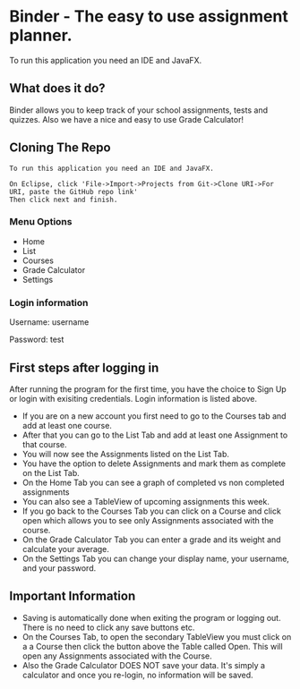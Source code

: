 # Binder - The easy to use assignment planner. 

To run this application you need an IDE and JavaFX.

## What does it do?
Binder allows you to keep track of your school assignments, tests and quizzes. Also we have a nice and easy to use Grade Calculator!


## Cloning The Repo
```
To run this application you need an IDE and JavaFX.

On Eclipse, click 'File->Import->Projects from Git->Clone URI->For URI, paste the GitHub repo link'
Then click next and finish.
```
### Menu Options
* Home
* List
* Courses
* Grade Calculator
* Settings

### Login information
Username: username

Password: test

## First steps after logging in
After running the program for the first time, you have the choice to Sign Up or login with exisiting credentials. Login information is listed above.

* If you are on a new account you first need to go to the Courses tab and add at least one course.
* After that you can go to the List Tab and add at least one Assignment to that course.
* You will now see the Assignments listed on the List Tab. 
* You have the option to delete Assignments and mark them as complete on the List Tab. 
* On the Home Tab you can see a graph of completed vs non completed assignments
* You can also see a TableView of upcoming assignments this week. 
* If you go back to the Courses Tab you can click on a Course and click open which allows you to see only Assignments associated with the course.
* On the Grade Calculator Tab you can enter a grade and its weight and calculate your average.
* On the Settings Tab you can change your display name, your username, and your password.

## Important Information
* Saving is automatically done when exiting the program or logging out. There is no need to click any save buttons etc.
* On the Courses Tab, to open the secondary TableView you must click on a a Course then click the button above the Table called Open. This will open any Assignments associated with the Course. 
* Also the Grade Calculator DOES NOT save your data. It's simply a calculator and once you re-login, no information will be saved.

